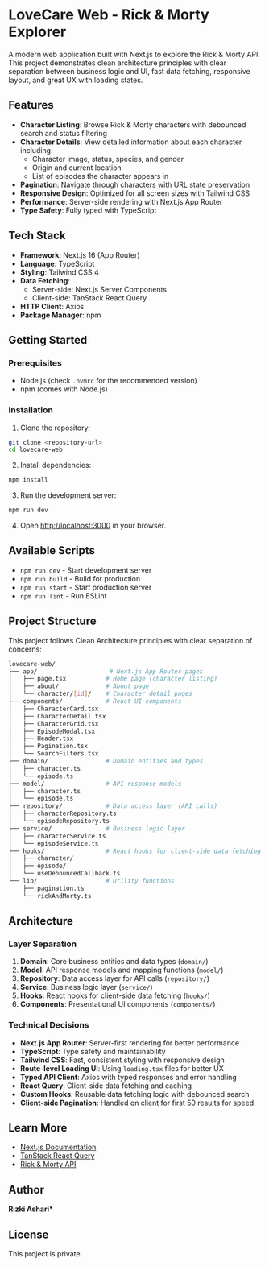 # LoveCare Web - Rick & Morty Explorer

A modern web application built with Next.js to explore the Rick & Morty API. This project demonstrates clean architecture principles with clear separation between business logic and UI, fast data fetching, responsive layout, and great UX with loading states.

## Features

- **Character Listing**: Browse Rick & Morty characters with debounced search and status filtering
- **Character Details**: View detailed information about each character including:
  - Character image, status, species, and gender
  - Origin and current location
  - List of episodes the character appears in
- **Pagination**: Navigate through characters with URL state preservation
- **Responsive Design**: Optimized for all screen sizes with Tailwind CSS
- **Performance**: Server-side rendering with Next.js App Router
- **Type Safety**: Fully typed with TypeScript

## Tech Stack

- **Framework**: Next.js 16 (App Router)
- **Language**: TypeScript
- **Styling**: Tailwind CSS 4
- **Data Fetching**:
  - Server-side: Next.js Server Components
  - Client-side: TanStack React Query
- **HTTP Client**: Axios
- **Package Manager**: npm

## Getting Started

### Prerequisites

- Node.js (check `.nvmrc` for the recommended version)
- npm (comes with Node.js)

### Installation

1. Clone the repository:

```bash
git clone <repository-url>
cd lovecare-web
```

2. Install dependencies:

```bash
npm install
```

3. Run the development server:

```bash
npm run dev
```

4. Open [http://localhost:3000](http://localhost:3000) in your browser.

## Available Scripts

- `npm run dev` - Start development server
- `npm run build` - Build for production
- `npm run start` - Start production server
- `npm run lint` - Run ESLint

## Project Structure

This project follows Clean Architecture principles with clear separation of concerns:

```bash
lovecare-web/
├── app/                    # Next.js App Router pages
│   ├── page.tsx           # Home page (character listing)
│   ├── about/             # About page
│   └── character/[id]/    # Character detail pages
├── components/            # React UI components
│   ├── CharacterCard.tsx
│   ├── CharacterDetail.tsx
│   ├── CharacterGrid.tsx
│   ├── EpisodeModal.tsx
│   ├── Header.tsx
│   ├── Pagination.tsx
│   └── SearchFilters.tsx
├── domain/                # Domain entities and types
│   ├── character.ts
│   └── episode.ts
├── model/                 # API response models
│   ├── character.ts
│   └── episode.ts
├── repository/            # Data access layer (API calls)
│   ├── characterRepository.ts
│   └── episodeRepository.ts
├── service/               # Business logic layer
│   ├── characterService.ts
│   └── episodeService.ts
├── hooks/                 # React hooks for client-side data fetching
│   ├── character/
│   ├── episode/
│   └── useDebouncedCallback.ts
└── lib/                   # Utility functions
    ├── pagination.ts
    └── rickAndMorty.ts
```

## Architecture

### Layer Separation

1. **Domain**: Core business entities and data types (`domain/`)
2. **Model**: API response models and mapping functions (`model/`)
3. **Repository**: Data access layer for API calls (`repository/`)
4. **Service**: Business logic layer (`service/`)
5. **Hooks**: React hooks for client-side data fetching (`hooks/`)
6. **Components**: Presentational UI components (`components/`)

### Technical Decisions

- **Next.js App Router**: Server-first rendering for better performance
- **TypeScript**: Type safety and maintainability
- **Tailwind CSS**: Fast, consistent styling with responsive design
- **Route-level Loading UI**: Using `loading.tsx` files for better UX
- **Typed API Client**: Axios with typed responses and error handling
- **React Query**: Client-side data fetching and caching
- **Custom Hooks**: Reusable data fetching logic with debounced search
- **Client-side Pagination**: Handled on client for first 50 results for speed

## Learn More

- [Next.js Documentation](https://nextjs.org/docs)
- [TanStack React Query](https://tanstack.com/query/latest)
- [Rick & Morty API](https://rickandmortyapi.com/)

## Author

**Rizki Ashari\***

## License

This project is private.
